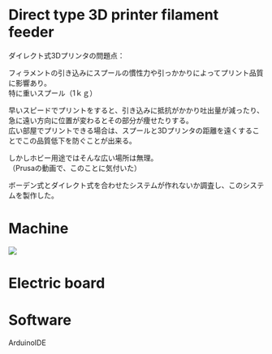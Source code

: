 # Direct type 3D printer filament feeder
ダイレクト式3Dプリンタの問題点：  

フィラメントの引き込みにスプールの慣性力や引っかかりによってプリント品質に影響あり。  
特に重いスプール（1ｋｇ）

早いスピードでプリントをすると、引き込みに抵抗がかかり吐出量が減ったり、急に遠い方向に位置が変わるとその部分が痩せたりする。  
広い部屋でプリントできる場合は、スプールと3Dプリンタの距離を遠くすることでこの品質低下を防ぐことが出来る。  
  

しかしホビー用途ではそんな広い場所は無理。  
（Prusaの動画で、このことに気付いた）


ボーデン式とダイレクト式を合わせたシステムが作れないか調査し、このシステムを製作した。  
  
  

# Machine

![](https://user-images.githubusercontent.com/44044800/230771700-191599d2-2b6f-4a53-9985-95916052d0fc.jpg)

# Electric board



# Software

ArduinoIDE


